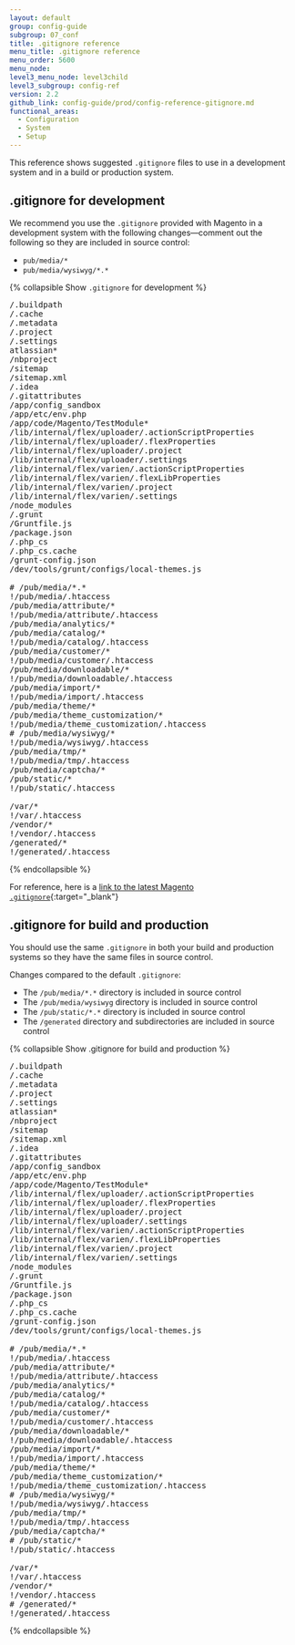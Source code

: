 ```yaml
---
layout: default
group: config-guide
subgroup: 07_conf
title: .gitignore reference
menu_title: .gitignore reference
menu_order: 5600
menu_node:
level3_menu_node: level3child
level3_subgroup: config-ref
version: 2.2
github_link: config-guide/prod/config-reference-gitignore.md
functional_areas:
  - Configuration
  - System
  - Setup
---
```


This reference shows suggested `.gitignore` files to use in a development system and in a build or production system.



## .gitignore for development
We recommend you use the `.gitignore` provided with Magento in a development system with the following changes&mdash;comment out the following so they are included in source control:

*	`pub/media/*`
*	`pub/media/wysiwyg/*.*`

{% collapsible Show `.gitignore` for development %}

<pre>/.buildpath
/.cache
/.metadata
/.project
/.settings
atlassian*
/nbproject
/sitemap
/sitemap.xml
/.idea
/.gitattributes
/app/config_sandbox
/app/etc/env.php
/app/code/Magento/TestModule*
/lib/internal/flex/uploader/.actionScriptProperties
/lib/internal/flex/uploader/.flexProperties
/lib/internal/flex/uploader/.project
/lib/internal/flex/uploader/.settings
/lib/internal/flex/varien/.actionScriptProperties
/lib/internal/flex/varien/.flexLibProperties
/lib/internal/flex/varien/.project
/lib/internal/flex/varien/.settings
/node_modules
/.grunt
/Gruntfile.js
/package.json
/.php_cs
/.php_cs.cache
/grunt-config.json
/dev/tools/grunt/configs/local-themes.js

# /pub/media/*.*
!/pub/media/.htaccess
/pub/media/attribute/*
!/pub/media/attribute/.htaccess
/pub/media/analytics/*
/pub/media/catalog/*
!/pub/media/catalog/.htaccess
/pub/media/customer/*
!/pub/media/customer/.htaccess
/pub/media/downloadable/*
!/pub/media/downloadable/.htaccess
/pub/media/import/*
!/pub/media/import/.htaccess
/pub/media/theme/*
/pub/media/theme_customization/*
!/pub/media/theme_customization/.htaccess
# /pub/media/wysiwyg/*
!/pub/media/wysiwyg/.htaccess
/pub/media/tmp/*
!/pub/media/tmp/.htaccess
/pub/media/captcha/*
/pub/static/*
!/pub/static/.htaccess

/var/*
!/var/.htaccess
/vendor/*
!/vendor/.htaccess
/generated/*
!/generated/.htaccess
</pre>

{% endcollapsible %}

For reference, here is a [link to the latest Magento `.gitignore`](https://raw.githubusercontent.com/magento/magento2/2.2/.gitignore){:target="_blank"}

## .gitignore for build and production
You should use the same `.gitignore` in both your build and production systems so they have the same files in source control.

Changes compared to the default `.gitignore`:

*	The `/pub/media/*.*` directory is included in source control
*	The `/pub/media/wysiwyg` directory is included in source control
*	The `/pub/static/*.*` directory is included in source control
*	The `/generated` directory and subdirectories are included in source control

{% collapsible Show .gitignore for build and production %}

<pre>/.buildpath
/.cache
/.metadata
/.project
/.settings
atlassian*
/nbproject
/sitemap
/sitemap.xml
/.idea
/.gitattributes
/app/config_sandbox
/app/etc/env.php
/app/code/Magento/TestModule*
/lib/internal/flex/uploader/.actionScriptProperties
/lib/internal/flex/uploader/.flexProperties
/lib/internal/flex/uploader/.project
/lib/internal/flex/uploader/.settings
/lib/internal/flex/varien/.actionScriptProperties
/lib/internal/flex/varien/.flexLibProperties
/lib/internal/flex/varien/.project
/lib/internal/flex/varien/.settings
/node_modules
/.grunt
/Gruntfile.js
/package.json
/.php_cs
/.php_cs.cache
/grunt-config.json
/dev/tools/grunt/configs/local-themes.js

# /pub/media/*.*
!/pub/media/.htaccess
/pub/media/attribute/*
!/pub/media/attribute/.htaccess
/pub/media/analytics/*
/pub/media/catalog/*
!/pub/media/catalog/.htaccess
/pub/media/customer/*
!/pub/media/customer/.htaccess
/pub/media/downloadable/*
!/pub/media/downloadable/.htaccess
/pub/media/import/*
!/pub/media/import/.htaccess
/pub/media/theme/*
/pub/media/theme_customization/*
!/pub/media/theme_customization/.htaccess
# /pub/media/wysiwyg/*
!/pub/media/wysiwyg/.htaccess
/pub/media/tmp/*
!/pub/media/tmp/.htaccess
/pub/media/captcha/*
# /pub/static/*
!/pub/static/.htaccess

/var/*
!/var/.htaccess
/vendor/*
!/vendor/.htaccess
# /generated/*
!/generated/.htaccess</pre>

{% endcollapsible %}
